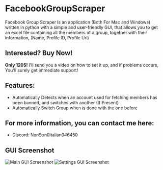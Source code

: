 # FacebookGroupScraper
Facebook Group Scraper Is an application (Both For Mac and Windows) written in python with a simple and user-friendly GUI, that allows you to get an excel file containing all the members of a group, together with their information, (Name, Profile ID, Profile Url)

## Interested? Buy Now!
**Only 120$!**
I'll send you a video on how to set it up, and if problems occurs, You'll surely get immediate support!

## Features:

 - Automatically Detects when an account used for fetching members has been banned, and switches with another (If Present)
 - Automatically Switch Group when is done with the one before

## For more information, you can contact me here:

 - Discord: NonSon0Italian0#6450

 

## GUI Screenshot
![Main GUI Screenshot](https://imgur.com/wU1PZfT)
![Settings GUI Screenshot](https://imgur.com/VWbr2UF)
